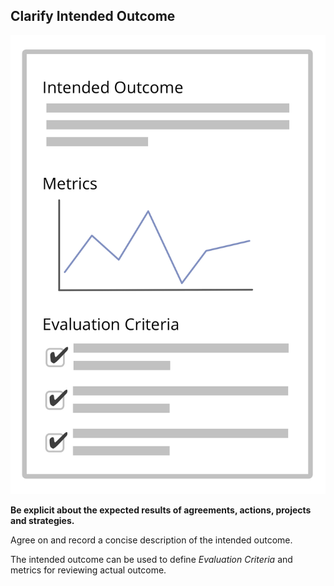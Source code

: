 ## Clarify Intended Outcome

![right,fit](img/templates/outcome-and-criteria.png)

**Be explicit about the expected results of agreements, actions, projects and strategies.**

Agree on and record a concise description of the intended outcome. 

The intended outcome can be used to define *Evaluation Criteria* and metrics for reviewing actual outcome.
